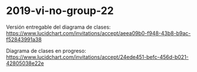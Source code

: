# 2019-vi-no-group-22

Versión entregable del diagrama de clases: 
https://www.lucidchart.com/invitations/accept/aeea09b0-f948-43b8-b9ac-f52843991a38

Diagrama de clases en progreso:
https://www.lucidchart.com/invitations/accept/24ede451-befc-456d-b021-42805038e22e

